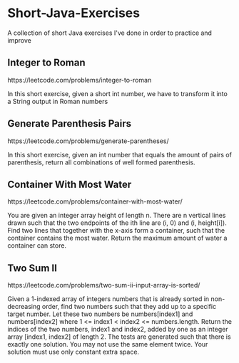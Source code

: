# Short-Java-Exercises
A collection of short Java exercises I've done in order to practice and improve


<h2> Integer to Roman </h2> 
<p> https://leetcode.com/problems/integer-to-roman </p>
In this short exercise, given a short int number, we have to transform it into a String output in Roman numbers


<h2> Generate Parenthesis Pairs </h2>
<p> https://leetcode.com/problems/generate-parentheses/ </p>
In this short exercise, given an int number that equals the amount of pairs of parenthesis, return all combinations of well formed parenthesis.


<h2> Container With Most Water </h2>
<p> https://leetcode.com/problems/container-with-most-water/ </p> 
You are given an integer array height of length n. There are n vertical lines drawn such that the two endpoints of the ith line are (i, 0) and (i, height[i]).
Find two lines that together with the x-axis form a container, such that the container contains the most water.
Return the maximum amount of water a container can store.

<h2> Two Sum II </h2>
<p> https://leetcode.com/problems/two-sum-ii-input-array-is-sorted/ </p>
Given a 1-indexed array of integers numbers that is already sorted in non-decreasing order, find two numbers such that they add up to a specific target number. Let these two numbers be numbers[index1] and numbers[index2] where 1 <= index1 < index2 <= numbers.length.
Return the indices of the two numbers, index1 and index2, added by one as an integer array [index1, index2] of length 2.
The tests are generated such that there is exactly one solution. You may not use the same element twice.
Your solution must use only constant extra space.
